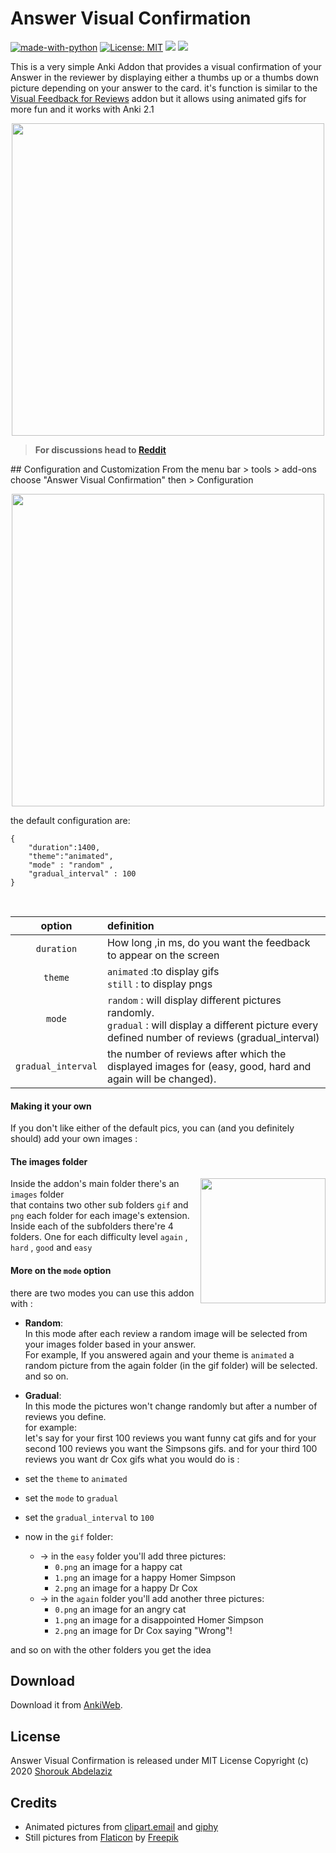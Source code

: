 # Answer Visual Confirmation
[![made-with-python](https://img.shields.io/badge/Made%20with-Python-1f425f.svg)](https://www.python.org/) [![License: MIT](https://img.shields.io/badge/License-MIT-yellow.svg)](https://opensource.org/licenses/MIT)
<a title="Rate on AnkiWeb" href="https://ankiweb.net/shared/info/1208806023"><img src="https://glutanimate.com/logos/ankiweb-rate.svg"></a> <a title="Buy me a coffee :)" href="https://ko-fi.com/B0B51L5RI"><img src="https://img.shields.io/badge/ko--fi-contribute-%23579ebd.svg"></a>



This is a very simple Anki Addon that provides a visual confirmation of your Answer in the reviewer by displaying either a thumbs up or a thumbs down picture depending on your answer to the card. it's function is  similar to the [Visual Feedback for Reviews](https://ankiweb.net/shared/info/1749604199) addon but it allows using animated gifs for more fun and it works with Anki 2.1 <br>
<b>
<p   align="center" >
<img style="width:500px" src="https://github.com/my-Anki/answer-visual-confirmation/blob/master/screenshots/screenrecord.gif?raw=true"  >  
</p>

>For discussions head to  [Reddit](https://www.reddit.com/r/Anki/comments/g64qe0/addon_release_visual_confirmation_for_anki_21/)
</b>
## Configuration and Customization
From the menu bar > tools > add-ons
choose "Answer Visual Confirmation" then > Configuration

<p   align="center" >
<img style="width:500px" src="https://github.com/my-Anki/answer-visual-confirmation/blob/master/screenshots/screenrecord2.gif?raw=true"  >  
</p>

the default configuration are: <br>
```
{
    "duration":1400,
    "theme":"animated",
    "mode" : "random" ,
    "gradual_interval" : 100
}
```
<br>

| option        | definition    |
| :-------------: |:-------------|
| `duration`    | How long ,in ms, do you want the feedback to appear on the screen |
| `theme`      | `animated` :to display gifs <br>  `still` : to display pngs    |
| `mode`       |  `random` : will display different pictures randomly. <br>  `gradual` :  will display a different picture every defined number of reviews (gradual_interval)      | 
| `gradual_interval`       | the number of reviews after which the displayed images for (easy, good, hard and again will be changed).      |

#### Making it your own
If you don't like either of the default pics, you can (and you definitely should) add your own images  :<br>

#### The images folder

<img align="right"  style="width:200px" src="https://github.com/my-Anki/answer-visual-confirmation/blob/master/screenshots/screenshot.PNG?raw=true"  >  

Inside the addon's main folder there's an `images` folder <br>
that contains two other sub folders `gif` and `png` each folder for each image's extension.<br>
Inside each of the subfolders there're 4 folders. One for each difficulty level `again` , `hard` , `good` and `easy`


#### More on the `mode` option
there are two modes you can use this addon with :
* <b>Random</b>:<br>
In this mode after each review a random image will be selected from your images folder based in your answer. <br>
For example, If you answered again and your theme is `animated`
a random picture from the again folder (in the gif folder) will be selected. and so on.

* <b>Gradual</b>:<br>
In this mode the pictures won't change randomly but after a number of reviews you define.<br>
for example: <br>
let's say for your first 100 reviews you want funny cat gifs
and for your second 100 reviews you want the Simpsons gifs.
and for your third 100 reviews you want dr Cox gifs
what you would do is : <br>
* set the `theme` to `animated`
* set the `mode` to `gradual`
* set the `gradual_interval` to `100`
* now in the `gif` folder:
  - → in the `easy` folder you'll add three pictures:
    - `0.png` an image for a happy cat
    - `1.png` an image for a happy Homer Simpson
    - `2.png` an image for a happy Dr Cox
  - → in the `again` folder you'll add another three pictures:
    - `0.png` an image for an angry cat
    - `1.png` an image for a disappointed Homer Simpson
    - `2.png` an image for Dr Cox saying "Wrong"!

and so on with the other folders you get the idea


## Download
Download it from [AnkiWeb](https://ankiweb.net/shared/info/1208806023).

## License
Answer Visual Confirmation is released under MIT License Copyright (c) 2020 [Shorouk Abdelaziz](https://shorouk.xyz)

## Credits
* Animated pictures from [clipart.email](https://www.clipart.email/) and [giphy](https://giphy.com/)
* Still pictures from [Flaticon](https://www.flaticon.com/) by [Freepik](https://www.flaticon.com/authors/freepik)
